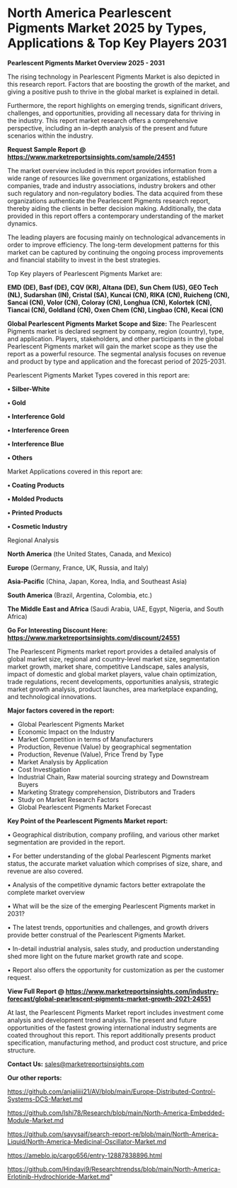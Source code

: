 # North America Pearlescent Pigments Market 2025 by Types, Applications & Top Key Players 2031

<Strong> Pearlescent Pigments Market Overview 2025 - 2031</strong>

The rising technology in Pearlescent Pigments Market is also depicted in this research report. Factors that are boosting the growth of the market, and giving a positive push to thrive in the global market is explained in detail.

Furthermore, the report highlights on emerging trends, significant drivers, challenges, and opportunities, providing all necessary data for thriving in the industry. This report market research offers a comprehensive perspective, including an in-depth analysis of the present and future scenarios within the industry.

<strong>Request Sample Report @ <a href=https://www.marketreportsinsights.com/sample/24551>https://www.marketreportsinsights.com/sample/24551</a></strong>

The market overview included in this report provides information from a wide range of resources like government organizations, established companies, trade and industry associations, industry brokers and other such regulatory and non-regulatory bodies. The data acquired from these organizations authenticate the Pearlescent Pigments research report, thereby aiding the clients in better decision making. Additionally, the data provided in this report offers a contemporary understanding of the market dynamics.

The leading players are focusing mainly on technological advancements in order to improve efficiency. The long-term development patterns for this market can be captured by continuing the ongoing process improvements and financial stability to invest in the best strategies.

Top Key players of Pearlescent Pigments Market are:

<strong>EMD (DE), Basf (DE), CQV (KR), Altana (DE), Sun Chem (US), GEO Tech (NL), Sudarshan (IN), Cristal (SA), Kuncai (CN), RIKA (CN), Ruicheng (CN), Sancai (CN), Volor (CN), Coloray (CN), Longhua (CN), Kolortek (CN), Tiancai (CN), Goldland (CN), Oxen Chem (CN), Lingbao (CN), Kecai (CN)</strong>

<strong><b>Global Pearlescent Pigments Market Scope and Size:</b></strong>
The Pearlescent Pigments market is declared segment by company, region (country), type, and application. Players, stakeholders, and other participants in the global Pearlescent Pigments market will gain the market scope as they use the report as a powerful resource. The segmental analysis focuses on revenue and product by type and application and the forecast period of 2025-2031.

Pearlescent Pigments Market Types covered in this report are:

<strong>• Silber-White

• Gold

• Interference Gold

• Interference Green

• Interference Blue

• Others</strong>

Market Applications covered in this report are:

<strong>• Coating Products

• Molded Products

• Printed Products

• Cosmetic Industry</strong> 

Regional Analysis

<strong>North America</strong> (the United States, Canada, and Mexico)

<strong>Europe</strong> (Germany, France, UK, Russia, and Italy)

<strong>Asia-Pacific</strong> (China, Japan, Korea, India, and Southeast Asia)

<strong>South America</strong> (Brazil, Argentina, Colombia, etc.)

<strong>The Middle East and Africa</strong> (Saudi Arabia, UAE, Egypt, Nigeria, and South Africa)

<strong>Go For Interesting Discount Here: <a href=https://www.marketreportsinsights.com/discount/24551>https://www.marketreportsinsights.com/discount/24551</a></strong>

The Pearlescent Pigments market report provides a detailed analysis of global market size, regional and country-level market size, segmentation market growth, market share, competitive Landscape, sales analysis, impact of domestic and global market players, value chain optimization, trade regulations, recent developments, opportunities analysis, strategic market growth analysis, product launches, area marketplace expanding, and technological innovations.

<strong><b>Major factors covered in the report:</b></strong>
<ul>
  <li>Global Pearlescent Pigments Market </li>
  <li>Economic Impact on the Industry</li>
  <li>Market Competition in terms of Manufacturers</li>
  <li>Production, Revenue (Value) by geographical segmentation</li>
  <li>Production, Revenue (Value), Price Trend by Type</li>
  <li>Market Analysis by Application</li>
  <li>Cost Investigation</li>
  <li>Industrial Chain, Raw material sourcing strategy and Downstream Buyers</li>
  <li>Marketing Strategy comprehension, Distributors and Traders</li>
  <li>Study on Market Research Factors</li>
  <li>Global Pearlescent Pigments Market Forecast</li>
</ul>

<strong><b>Key Point of the Pearlescent Pigments Market report:</b></strong>

• Geographical distribution, company profiling, and various other market segmentation are provided in the report.

• For better understanding of the global Pearlescent Pigments market status, the accurate market valuation which comprises of size, share, and revenue are also covered.

• Analysis of the competitive dynamic factors better extrapolate the complete market overview

• What will be the size of the emerging Pearlescent Pigments market in 2031?

• The latest trends, opportunities and challenges, and growth drivers provide better construal of the Pearlescent Pigments Market.

• In-detail industrial analysis, sales study, and production understanding shed more light on the future market growth rate and scope.

• Report also offers the opportunity for customization as per the customer request.

<strong><b>View Full Report @ <a href=https://www.marketreportsinsights.com/industry-forecast/global-pearlescent-pigments-market-growth-2021-24551>https://www.marketreportsinsights.com/industry-forecast/global-pearlescent-pigments-market-growth-2021-24551</a></b></strong>


At last, the Pearlescent Pigments Market report includes investment come analysis and development trend analysis. The present and future opportunities of the fastest growing international industry segments are coated throughout this report. This report additionally presents product specification, manufacturing method, and product cost structure, and price structure.

<strong>Contact Us:</strong>
sales@marketreportsinsights.com

<strong>Our other reports:</strong>

<a href=https://github.com/anjaliiii21/AV/blob/main/Europe-Distributed-Control-Systems-DCS-Market.md>https://github.com/anjaliiii21/AV/blob/main/Europe-Distributed-Control-Systems-DCS-Market.md</a>

<a href=https://github.com/Ishi78/Research/blob/main/North-America-Embedded-Module-Market.md>https://github.com/Ishi78/Research/blob/main/North-America-Embedded-Module-Market.md</a>

<a href=https://github.com/sayysaif/search-report-re/blob/main/North-America-Liquid/North-America-Medicinal-Oscillator-Market.md>https://github.com/sayysaif/search-report-re/blob/main/North-America-Liquid/North-America-Medicinal-Oscillator-Market.md</a>

<a href=https://ameblo.jp/cargo656/entry-12887838896.html>https://ameblo.jp/cargo656/entry-12887838896.html</a>

<a href=https://github.com/Hindavi9/Researchtrendss/blob/main/North-America-Erlotinib-Hydrochloride-Market.md>https://github.com/Hindavi9/Researchtrendss/blob/main/North-America-Erlotinib-Hydrochloride-Market.md</a>"
